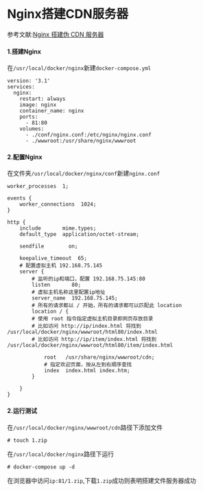 # Nginx搭建CDN服务器
参考文献:[Nginx 搭建伪 CDN 服务器](https://www.funtl.com/zh/spring-cloud-itoken-codeing/Nginx-%E7%AE%80%E4%BB%8B.html)
#### 1.搭建Nginx
在`/usr/local/docker/nginx`新建`docker-compose.yml`
```docker
version: '3.1'
services:
  nginx:
    restart: always
    image: nginx
    container_name: nginx
    ports:
      - 81:80
    volumes:
      - ./conf/nginx.conf:/etc/nginx/nginx.conf
      - ./wwwroot:/usr/share/nginx/wwwroot
```
#### 2.配置Nginx
在文件夹`/usr/local/docker/nginx/conf`新建`nginx.conf`
```nginx
worker_processes  1;

events {
    worker_connections  1024;
}

http {
    include       mime.types;
    default_type  application/octet-stream;

    sendfile        on;

    keepalive_timeout  65;
    # 配置虚拟主机 192.168.75.145
    server {
	    # 监听的ip和端口，配置 192.168.75.145:80
        listen       80;
	    # 虚拟主机名称这里配置ip地址
        server_name  192.168.75.145;
	    # 所有的请求都以 / 开始，所有的请求都可以匹配此 location
        location / {
	    # 使用 root 指令指定虚拟主机目录即网页存放目录
	    # 比如访问 http://ip/index.html 将找到                     /usr/local/docker/nginx/wwwroot/html80/index.html
	    # 比如访问 http://ip/item/index.html 将找到 /usr/local/docker/nginx/wwwroot/html80/item/index.html

            root   /usr/share/nginx/wwwroot/cdn;
	        # 指定欢迎页面，按从左到右顺序查找
            index  index.html index.htm;
        }

    }
}
```
#### 2.运行测试
在`/usr/local/docker/nginx/wwwroot/cdn`路径下添加文件
```
# touch 1.zip
```
在`/usr/local/docker/nginx`路径下运行
```
# docker-compose up -d
```
在浏览器中访问`ip:81/1.zip`,下载`1.zip`成功则表明搭建文件服务器成功



